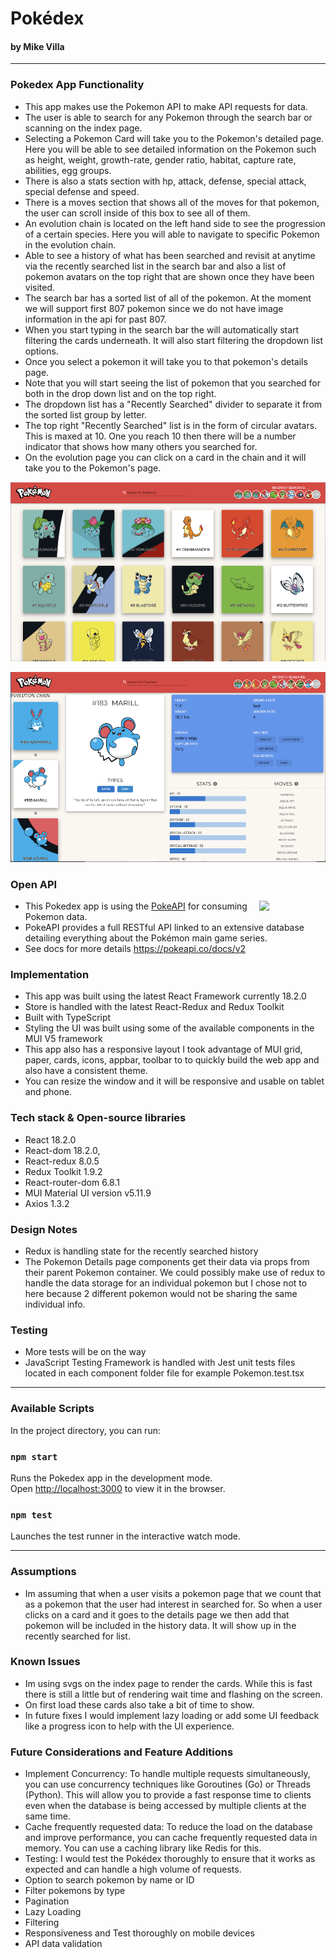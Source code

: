# Pokédex

#### by Mike Villa

* * *

###  Pokedex App Functionality
* This app makes use the Pokemon API to make API requests for data.
* The user is able to search for any Pokemon through the search bar or scanning on the index page.
* Selecting a Pokemon Card will take you to the Pokemon's detailed page. Here you will be able to see detailed information on the Pokemon such as height, weight, growth-rate, gender ratio, habitat, capture rate, abilities, egg groups.
* There is also a stats section with hp, attack, defense, special attack, special defense and speed. 
* There is a moves section that shows all of the moves for that pokemon, the user can scroll inside of this box to see all of them.
* An evolution chain is located on the left hand side to see the progression of a certain species. Here you will able to navigate to specific Pokemon in the evolution chain.
* Able to see a history of what has been searched and revisit at anytime via the recently searched list in the search bar and also a list of pokemon avatars on the top right that are shown once they have been visited.
* The search bar has a sorted list of all of the pokemon. At the moment we will support first 807 pokemon since we do not have image information in the api for past 807.
* When you start typing in the search bar the will automatically start filtering the cards underneath. It will also start filtering the dropdown list options.
* Once you select a pokemon it will take  you to that pokemon's details page.
* Note that you will start seeing the list of pokemon that you searched for both in the drop down list and on the top right.
* The dropdown list has a "Recently Searched" divider to separate it from the sorted list group by letter. 
* The top right "Recently Searched" list is in the form of circular avatars. This is maxed at 10. One you reach 10 then there will be a number indicator that shows how many others you searched for.
* On the evolution page you can click on a card in the chain and it will take you to the Pokemon's page.

![Alt text](./public/img/pokemon_index_page.png?raw=true)

![Alt text](./public/img/183_details_page.png?raw=true)

### Open API

<img src="https://user-images.githubusercontent.com/24237865/83422649-d1b1d980-a464-11ea-8c91-a24fdf89cd6b.png" align="right" width="21%"/>

* This Pokedex app is using the [PokeAPI](https://pokeapi.co/) for consuming Pokemon data.<br>
* PokeAPI provides a full RESTful API linked to an extensive database detailing everything about the Pokémon main game series.
* See docs for more details https://pokeapi.co/docs/v2

### Implementation
* This app was built using the latest React Framework currently 18.2.0
* Store is handled with the latest React-Redux and Redux Toolkit
* Built with TypeScript
* Styling the UI was built using some of the available components in the MUI V5 framework
* This app also has a responsive layout I took advantage of MUI grid, paper, cards, icons, appbar, toolbar to to quickly build the web app  and also have a consistent theme.
* You can resize the window and it will be responsive and usable on tablet and phone.


### Tech stack & Open-source libraries
* React 18.2.0
* React-dom 18.2.0,
* React-redux 8.0.5
* Redux Toolkit 1.9.2
* React-router-dom 6.8.1
* MUI Material UI version v5.11.9 
* Axios 1.3.2

### Design Notes
* Redux is handling state for the recently searched history
* The Pokemon Details page components get their data via props from their parent Pokemon container. We could possibly make use of redux to handle the data storage for an individual pokemon but I chose not to here because 2 different pokemon would not be sharing the same individual info.

### Testing
* More tests will be on the way
* JavaScript Testing Framework is handled with Jest unit tests files located in each component folder file for example Pokemon.test.tsx

* * *

### Available Scripts

In the project directory, you can run:

### `npm start`

Runs the Pokedex app in the development mode.\
Open [http://localhost:3000](http://localhost:3000) to view it in the browser.


### `npm test`

Launches the test runner in the interactive watch mode.


* * *

### Assumptions

* Im assuming that when a user visits a pokemon page that we count that as a pokemon that the user had interest in searched for. So when a user clicks on a card and it goes to the details page we then add that pokemon will be included in the history data. It will show up in the recently searched for list.

### Known Issues
* Im using svgs on the index page to render the cards. While this is fast there is still a little but of rendering wait time and flashing on the screen.
* On first load these cards also take a bit of time to show.
* In future fixes I would implement lazy loading or add some UI feedback like a progress icon to help with the UI experience.

### Future Considerations and Feature Additions

* Implement Concurrency: To handle multiple requests simultaneously, you can use concurrency techniques like Goroutines (Go) or Threads (Python). This will allow you to provide a fast response time to clients even when the database is being accessed by multiple clients at the same time.
* Cache frequently requested data: To reduce the load on the database and improve performance, you can cache frequently requested data in memory. You can use a caching library like Redis for this.
* Testing: I would test the Pokédex thoroughly to ensure that it works as expected and can handle a high volume of requests.
* Option to search pokemon by name or ID
* Filter pokemons by type
* Pagination
* Lazy Loading
* Filtering
* Responsiveness and Test thoroughly on mobile devices
* API data validation